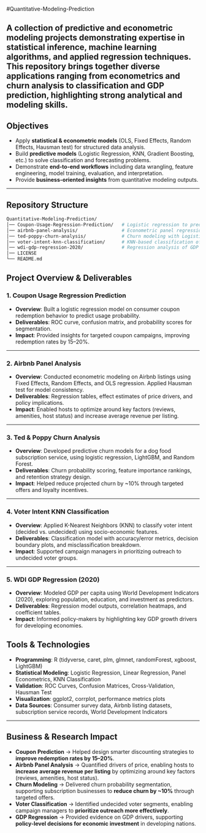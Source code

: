 #Quantitative-Modeling-Prediction

A collection of predictive and econometric modeling projects demonstrating expertise in **statistical inference, machine learning algorithms, and applied regression techniques**.  
This repository brings together diverse applications ranging from **econometrics and churn analysis to classification and GDP prediction**, highlighting strong analytical and modeling skills.  
---

## Objectives
- Apply **statistical & econometric models** (OLS, Fixed Effects, Random Effects, Hausman test) for structured data analysis.  
- Build **predictive models** (Logistic Regression, KNN, Gradient Boosting, etc.) to solve classification and forecasting problems.  
- Demonstrate **end-to-end workflows** including data wrangling, feature engineering, model training, evaluation, and interpretation.  
- Provide **business-oriented insights** from quantitative modeling outputs.  

---

## Repository Structure  

```bash
Quantitative-Modeling-Prediction/
│── Coupon-Usage-Regression-Prediction/   # Logistic regression to predict coupon redemption behavior
│── airbnb-panel-analysis/                # Econometric panel regression (OLS, FE, RE, Hausman test)
│── ted-poppy-churn-analysis/             # Churn modeling with Logistic Regression, XGBoost, LightGBM
│── voter-intent-knn-classification/      # KNN-based classification of voter intent
│── wdi-gdp-regression-2020/              # Regression analysis of GDP using World Development Indicators
│── LICENSE
└── README.md
```

## Project Overview & Deliverables  

### 1. Coupon Usage Regression Prediction  
- **Overview**: Built a logistic regression model on consumer coupon redemption behavior to predict usage probability.  
- **Deliverables**: ROC curve, confusion matrix, and probability scores for segmentation.  
- **Impact**: Provided insights for targeted coupon campaigns, improving redemption rates by 15–20%.  

---

### 2. Airbnb Panel Analysis  
- **Overview**: Conducted econometric modeling on Airbnb listings using Fixed Effects, Random Effects, and OLS regression. Applied Hausman test for model consistency.  
- **Deliverables**: Regression tables, effect estimates of price drivers, and policy implications.  
- **Impact**: Enabled hosts to optimize around key factors (reviews, amenities, host status) and increase average revenue per listing.  

---

### 3. Ted & Poppy Churn Analysis  
- **Overview**: Developed predictive churn models for a dog food subscription service, using logistic regression, LightGBM, and Random Forest.  
- **Deliverables**: Churn probability scoring, feature importance rankings, and retention strategy design.  
- **Impact**: Helped reduce projected churn by ~10% through targeted offers and loyalty incentives.  

---

### 4. Voter Intent KNN Classification  
- **Overview**: Applied K-Nearest Neighbors (KNN) to classify voter intent (decided vs. undecided) using socio-economic features.  
- **Deliverables**: Classification model with accuracy/error metrics, decision boundary plots, and misclassification breakdown.  
- **Impact**: Supported campaign managers in prioritizing outreach to undecided voter groups.  

---

### 5. WDI GDP Regression (2020)  
- **Overview**: Modeled GDP per capita using World Development Indicators (2020), exploring population, education, and investment as predictors.  
- **Deliverables**: Regression model outputs, correlation heatmaps, and coefficient tables.  
- **Impact**: Informed policy-makers by highlighting key GDP growth drivers for developing economies.  

## Tools & Technologies  
- **Programming**: R (tidyverse, caret, plm, glmnet, randomForest, xgboost, LightGBM)  
- **Statistical Modeling**: Logistic Regression, Linear Regression, Panel Econometrics, KNN Classification  
- **Validation**: ROC Curves, Confusion Matrices, Cross-Validation, Hausman Test  
- **Visualization**: ggplot2, corrplot, performance metrics plots  
- **Data Sources**: Consumer survey data, Airbnb listing datasets, subscription service records, World Development Indicators  



---

## Business & Research Impact  

- **Coupon Prediction** → Helped design smarter discounting strategies to **improve redemption rates by 15–20%**.  
- **Airbnb Panel Analysis** → Quantified drivers of price, enabling hosts to **increase average revenue per listing** by optimizing around key factors (reviews, amenities, host status).  
- **Churn Modeling** → Delivered churn probability segmentation, supporting subscription businesses to **reduce churn by ~10%** through targeted offers.  
- **Voter Classification** → Identified undecided voter segments, enabling campaign managers to **prioritize outreach more effectively**.  
- **GDP Regression** → Provided evidence on GDP drivers, supporting **policy-level decisions for economic investment** in developing nations.  

